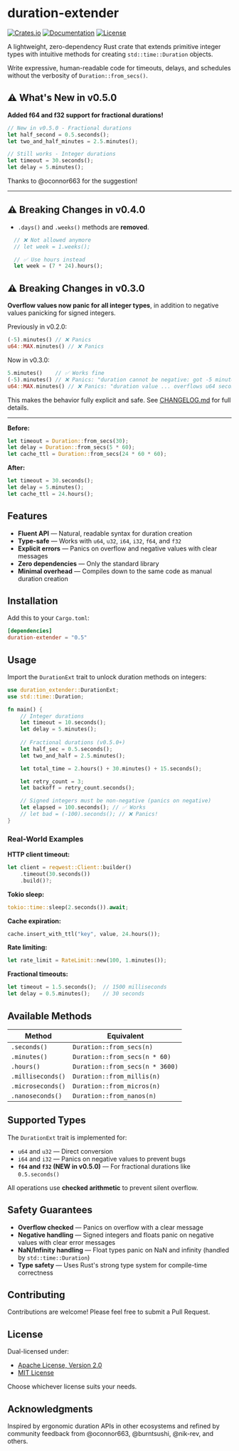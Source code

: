 # duration-extender

[![Crates.io](https://img.shields.io/crates/v/duration-extender.svg)](https://crates.io/crates/duration-extender)
[![Documentation](https://docs.rs/duration-extender/badge.svg)](https://docs.rs/duration-extender)
[![License](https://img.shields.io/badge/license-MIT%2FApache--2.0-blue.svg)](LICENSE)

A lightweight, zero-dependency Rust crate that extends primitive integer types with intuitive methods for creating `std::time::Duration` objects.

Write expressive, human-readable code for timeouts, delays, and schedules without the verbosity of `Duration::from_secs()`.

## ⚠️ What's New in v0.5.0

**Added f64 and f32 support for fractional durations!**
```rust
// New in v0.5.0 - Fractional durations
let half_second = 0.5.seconds();
let two_and_half_minutes = 2.5.minutes();

// Still works - Integer durations
let timeout = 30.seconds();
let delay = 5.minutes();
```

Thanks to @oconnor663 for the suggestion!

---

## ⚠️ Breaking Changes in v0.4.0

- `.days()` and `.weeks()` methods are **removed**.
```rust
  // ❌ Not allowed anymore
  // let week = 1.weeks();

  // ✅ Use hours instead
  let week = (7 * 24).hours();
```

## ⚠️ Breaking Changes in v0.3.0

**Overflow values now panic for all integer types**, in addition to negative values panicking for signed integers.

Previously in v0.2.0:
```rust
(-5).minutes() // ❌ Panics
u64::MAX.minutes() // ❌ Panics
```

Now in v0.3.0:
```rust
5.minutes()    // ✅ Works fine
(-5).minutes() // ❌ Panics: "duration cannot be negative: got -5 minutes"
u64::MAX.minutes() // ❌ Panics: "duration value ... overflows u64 seconds capacity"
```

This makes the behavior fully explicit and safe. See [CHANGELOG.md](CHANGELOG.md) for full details.

---

**Before:**
```rust
let timeout = Duration::from_secs(30);
let delay = Duration::from_secs(5 * 60);
let cache_ttl = Duration::from_secs(24 * 60 * 60);
```

**After:**
```rust
let timeout = 30.seconds();
let delay = 5.minutes();
let cache_ttl = 24.hours();
```

## Features

- **Fluent API** — Natural, readable syntax for duration creation
- **Type-safe** — Works with `u64`, `u32`, `i64`, `i32`, `f64`, and `f32`
- **Explicit errors** — Panics on overflow and negative values with clear messages
- **Zero dependencies** — Only the standard library
- **Minimal overhead** — Compiles down to the same code as manual duration creation

## Installation

Add this to your `Cargo.toml`:
```toml
[dependencies]
duration-extender = "0.5"
```

## Usage

Import the `DurationExt` trait to unlock duration methods on integers:
```rust
use duration_extender::DurationExt;
use std::time::Duration;

fn main() {
    // Integer durations
    let timeout = 10.seconds();
    let delay = 5.minutes();
    
    // Fractional durations (v0.5.0+)
    let half_sec = 0.5.seconds();
    let two_and_half = 2.5.minutes();

    let total_time = 2.hours() + 30.minutes() + 15.seconds();

    let retry_count = 3;
    let backoff = retry_count.seconds();

    // Signed integers must be non-negative (panics on negative)
    let elapsed = 100.seconds(); // ✅ Works
    // let bad = (-100).seconds(); // ❌ Panics!
}
```

### Real-World Examples

**HTTP client timeout:**
```rust
let client = reqwest::Client::builder()
    .timeout(30.seconds())
    .build()?;
```

**Tokio sleep:**
```rust
tokio::time::sleep(2.seconds()).await;
```

**Cache expiration:**
```rust
cache.insert_with_ttl("key", value, 24.hours());
```

**Rate limiting:**
```rust
let rate_limit = RateLimit::new(100, 1.minutes());
```

**Fractional timeouts:**
```rust
let timeout = 1.5.seconds();  // 1500 milliseconds
let delay = 0.5.minutes();    // 30 seconds
```

## Available Methods

| Method | Equivalent |
|--------|------------|
| `.seconds()` | `Duration::from_secs(n)` |
| `.minutes()` | `Duration::from_secs(n * 60)` |
| `.hours()` | `Duration::from_secs(n * 3600)` |
| `.milliseconds()` | `Duration::from_millis(n)` |
| `.microseconds()` | `Duration::from_micros(n)` |
| `.nanoseconds()` | `Duration::from_nanos(n)` |

## Supported Types

The `DurationExt` trait is implemented for:

- `u64` and `u32` — Direct conversion
- `i64` and `i32` — Panics on negative values to prevent bugs
- **`f64` and `f32` (NEW in v0.5.0)** — For fractional durations like `0.5.seconds()`

All operations use **checked arithmetic** to prevent silent overflow.

## Safety Guarantees

- **Overflow checked** — Panics on overflow with a clear message
- **Negative handling** — Signed integers and floats panic on negative values with clear error messages
- **NaN/Infinity handling** — Float types panic on NaN and infinity (handled by `std::time::Duration`)
- **Type safety** — Uses Rust's strong type system for compile-time correctness

## Contributing

Contributions are welcome! Please feel free to submit a Pull Request.

## License

Dual-licensed under:
- [Apache License, Version 2.0](LICENSE-APACHE)
- [MIT License](LICENSE-MIT)

Choose whichever license suits your needs.

## Acknowledgments

Inspired by ergonomic duration APIs in other ecosystems and refined by community feedback from @oconnor663, @burntsushi, @nik-rev, and others.